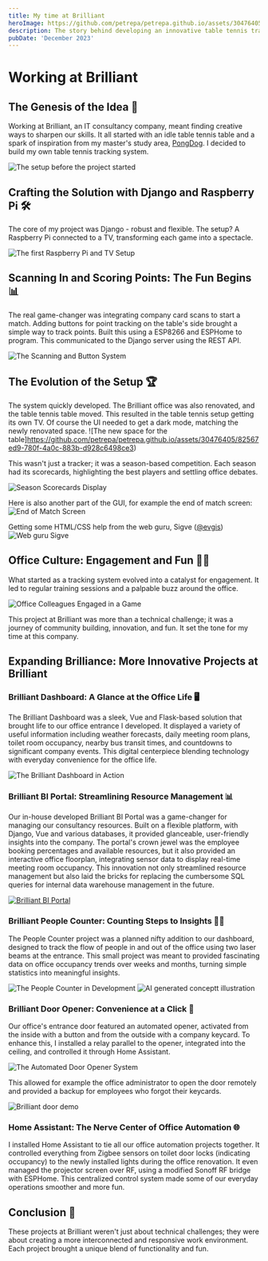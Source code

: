 ```yaml
---
title: My time at Brilliant
heroImage: https://github.com/petrepa/petrepa.github.io/assets/30476405/b1be49e7-f844-4002-aba5-4b32041b4592
description: The story behind developing an innovative table tennis tracking system at Brilliant, using Django, Raspberry Pi, and some DIY ingenuity along with other projects.
pubDate: 'December 2023'
---
```


# Working at Brilliant
## The Genesis of the Idea 🏓

Working at Brilliant, an IT consultancy company, meant finding creative ways to sharpen our skills. It all started with an idle table tennis table and a spark of inspiration from my master's study area, [PongDog](https://github.com/jakvah/PongDog). I decided to build my own table tennis tracking system. 

![The setup before the project started](https://github.com/petrepa/petrepa.github.io/assets/30476405/9fba8d1c-dd8d-4616-9938-8b1ec66ae10a)


## Crafting the Solution with Django and Raspberry Pi 🛠️

The core of my project was Django - robust and flexible. The setup? A Raspberry Pi connected to a TV, transforming each game into a spectacle.

![The first Raspberry Pi and TV Setup](https://github.com/petrepa/petrepa.github.io/assets/30476405/3aafb2e4-99e9-44ce-8542-2d55cb2dd162)


## Scanning In and Scoring Points: The Fun Begins 📊

The real game-changer was integrating company card scans to start a match. Adding buttons for point tracking on the table's side brought a simple way to track points. Built this using a ESP8266 and ESPHome to program. This communicated to the Django server using the REST API.

![The Scanning and Button System](https://github.com/petrepa/petrepa.github.io/assets/30476405/7bdc7b0e-b8f4-4d73-884b-3290418f72c2)

## The Evolution of the Setup 🏆
The system quickly developed. The Brilliant office was also renovated, and the table tennis table moved. This resulted in the table tennis setup getting its own TV. Of course the UI needed to get a dark mode, matching the newly renovated space.
![The new space for the table]https://github.com/petrepa/petrepa.github.io/assets/30476405/82567ed9-780f-4a0c-883b-d928c6498ce3)

This wasn't just a tracker; it was a season-based competition. Each season had its scorecards, highlighting the best players and settling office debates.

![Season Scorecards Display](https://github.com/petrepa/petrepa.github.io/assets/30476405/b6c0dd00-b421-44e6-8f92-4cd41b6ffdc1)

Here is also another part of the GUI, for example the end of match screen:
![End of Match Screen](https://github.com/petrepa/petrepa.github.io/assets/30476405/b1be49e7-f844-4002-aba5-4b32041b4592)

Getting some HTML/CSS help from the web guru, Sigve ([@evgis](https://github.com/evgiz))
![Web guru Sigve](https://github.com/petrepa/petrepa.github.io/assets/30476405/ccec03b7-43ab-4258-9be2-6df369d3ecb0)

## Office Culture: Engagement and Fun 🤾‍♂️

What started as a tracking system evolved into a catalyst for engagement. It led to regular training sessions and a palpable buzz around the office.

![Office Colleagues Engaged in a Game](https://github.com/petrepa/petrepa.github.io/assets/30476405/0588300f-6665-4d73-9e6e-1cdfc364b460)

This project at Brilliant was more than a technical challenge; it was a journey of community building, innovation, and fun. It set the tone for my time at this company.

## Expanding Brilliance: More Innovative Projects at Brilliant

### Brilliant Dashboard: A Glance at the Office Life 🖥️

The Brilliant Dashboard was a sleek, Vue and Flask-based solution that brought life to our office entrance I developed. It displayed a variety of useful information including weather forecasts, daily meeting room plans, toilet room occupancy, nearby bus transit times, and countdowns to significant company events. This digital centerpiece blending technology with everyday convenience for the office life.

![The Brilliant Dashboard in Action](https://github.com/petrepa/petrepa.github.io/assets/30476405/37455229-acd9-4622-9c9a-f266fa9361b9)

### Brilliant BI Portal: Streamlining Resource Management 📊

Our in-house developed Brilliant BI Portal was a game-changer for managing our consultancy resources. Built on a flexible platform, with Django, Vue and various databases, it provided glanceable, user-friendly insights into the company. The portal's crown jewel was the employee booking percentages and available resources, but it also provided an interactive office floorplan, integrating sensor data to display real-time meeting room occupancy. This innovation not only streamlined resource management but also laid the bricks for replacing the cumbersome SQL queries for internal data warehouse management in the future.

[![Brilliant BI Portal](https://github.com/petrepa/petrepa.github.io/assets/30476405/edbcfa36-f0db-43da-8efc-384738df83f6)](https://github.com/petrepa/petrepa.github.io/assets/30476405/44769518-cdf1-4e44-9c77-42b500ea120e
)



### Brilliant People Counter: Counting Steps to Insights 🚶‍♂️

The People Counter project was a planned nifty addition to our dashboard, designed to track the flow of people in and out of the office using two laser beams at the entrance. This small project was meant to provided fascinating data on office occupancy trends over weeks and months, turning simple statistics into meaningful insights.

![The People Counter in Development](https://github.com/petrepa/petrepa.github.io/assets/30476405/fdfe4f3e-092c-4c12-97e6-833101fcc308)
![AI generated conceptt illustration](https://github.com/petrepa/petrepa.github.io/assets/30476405/40e1411e-1b8c-47bf-8d48-bd3b30959b60)



### Brilliant Door Opener: Convenience at a Click 🚪

Our office's entrance door featured an automated opener, activated from the inside with a button and from the outside with a company keycard. To enhance this, I installed a relay parallel to the opener, integrated into the ceiling, and controlled it through Home Assistant. 

![The Automated Door Opener System](https://github.com/petrepa/petrepa.github.io/assets/30476405/edf145b9-e432-4e68-862e-d3caff8b92a4)

This allowed for example the office administrator to open the door remotely and provided a backup for employees who forgot their keycards.

![Brilliant door demo](https://github.com/petrepa/petrepa.github.io/assets/30476405/3558d274-3de5-461e-838b-0d433d6d75c9)


### Home Assistant: The Nerve Center of Office Automation 🌐

I installed Home Assistant to tie all our office automation projects together. It controlled everything from Zigbee sensors on toilet door locks (indicating occupancy) to the newly installed lights during the office renovation. It even managed the projector screen over RF, using a modified Sonoff RF bridge with ESPHome. This centralized control system made some of our everyday operations smoother and more fun.


## Conclusion 🔄

These projects at Brilliant weren't just about technical challenges; they were about creating a more interconnected and responsive work environment. Each project brought a unique blend of functionality and fun.
